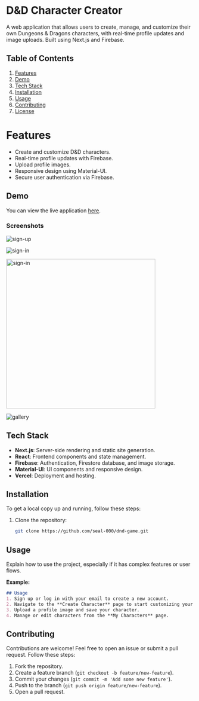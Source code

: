 # D&D Character Creator

A web application that allows users to create, manage, and customize their own Dungeons & Dragons characters, with real-time profile updates and image uploads. Built using Next.js and Firebase.

## Table of Contents
1. [Features](#features)
2. [Demo](#demo)
3. [Tech Stack](#tech-stack)
4. [Installation](#installation)
5. [Usage](#usage)
6. [Contributing](#contributing)
7. [License](#license)

# Features
- Create and customize D&D characters.
- Real-time profile updates with Firebase.
- Upload profile images.
- Responsive design using Material-UI.
- Secure user authentication via Firebase.

## Demo
You can view the live application [here](https://dnd-game-blush.vercel.app/sign-up).

### Screenshots

![sign-up](https://github.com/user-attachments/assets/2925eccd-c0b6-49ba-88e6-3aaa027cd228)

![sign-in](https://github.com/user-attachments/assets/ac22fd44-28c0-4f22-b3ff-ab53ec3431d7)

<img src= 'https://github.com/user-attachments/assets/5bde89b2-e94f-4b1e-adfa-c4229175a4a2)' alt="sign-in" width="400"/>

![gallery](https://github.com/user-attachments/assets/5bde89b2-e94f-4b1e-adfa-c4229175a4a2)


## Tech Stack
- **Next.js**: Server-side rendering and static site generation.
- **React**: Frontend components and state management.
- **Firebase**: Authentication, Firestore database, and image storage.
- **Material-UI**: UI components and responsive design.
- **Vercel**: Deployment and hosting.

## Installation
To get a local copy up and running, follow these steps:

1. Clone the repository:
   ```bash
   git clone https://github.com/seal-000/dnd-game.git 


## **Usage**
Explain how to use the project, especially if it has complex features or user flows.

**Example:**
```markdown
## Usage
1. Sign up or log in with your email to create a new account.
2. Navigate to the **Create Character** page to start customizing your character.
3. Upload a profile image and save your character.
4. Manage or edit characters from the **My Characters** page.

```


## Contributing
Contributions are welcome! Feel free to open an issue or submit a pull request. Follow these steps:

1. Fork the repository.
2. Create a feature branch (`git checkout -b feature/new-feature`).
3. Commit your changes (`git commit -m 'Add some new feature'`).
4. Push to the branch (`git push origin feature/new-feature`).
5. Open a pull request.






